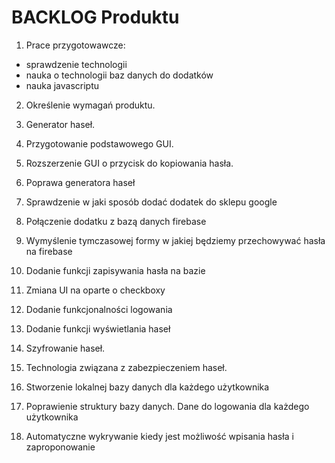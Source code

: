 # BACKLOG Produktu

1. Prace przygotowawcze:
  - sprawdzenie technologii
  - nauka o technologii baz danych do dodatków
  - nauka javascriptu 
2. Określenie wymagań produktu.
3. Generator haseł.
4. Przygotowanie podstawowego GUI.

5. Rozszerzenie GUI o przycisk do kopiowania hasła.
6. Poprawa generatora haseł
7. Sprawdzenie w jaki sposób dodać dodatek do sklepu google
8. Połączenie dodatku z bazą danych firebase
9. Wymyślenie tymczasowej formy w jakiej będziemy przechowywać hasła na firebase
10. Dodanie funkcji zapisywania hasła na bazie
11. Zmiana UI na oparte o checkboxy
12. Dodanie funkcjonalności logowania
13. Dodanie funkcji wyświetlania haseł


12. Szyfrowanie haseł.

13. Technologia związana z zabezpieczeniem haseł.

14. Stworzenie lokalnej bazy danych dla każdego użytkownika

15. Poprawienie struktury bazy danych. Dane do logowania dla każdego użytkownika

16. Automatyczne wykrywanie kiedy jest możliwość wpisania hasła i zaproponowanie






